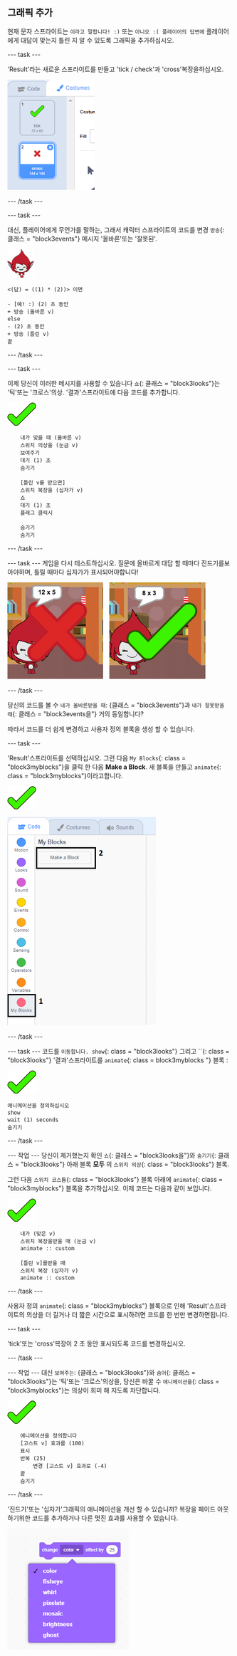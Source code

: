 ## 그래픽 추가

현재 문자 스프라이트는 `이라고 말합니다! :)` 또는 `아니오 :( 플레이어의 답변에` 플레이어에게 대답이 맞는지 틀린 지 알 수 있도록 그래픽을 추가하십시오.

\--- task \---

'Result'라는 새로운 스프라이트를 만들고 'tick / check'과 'cross'복장을하십시오.

![틱과 크로스 의상으로 된 스프라이트](images/brain-result.png)

\--- /task \---

\--- task \---

대신, 플레이어에게 무언가를 말하는, 그래서 캐릭터 스프라이트의 코드를 변경 `방송`{: 클래스 = "block3events"} 메시지 '올바른'또는 '잘못된'.

![문자 스프라이트](images/giga-sprite.png)

```blocks3
<(답) = ((1) * (2))> 이면

- [예! :) (2) 초 동안
+ 방송 (올바른 v)
else
- (2) 초 동안
+ 방송 (틀린 v)
끝
```

\--- /task \---

\--- task \---

이제 당신이 이러한 메시지를 사용할 수 있습니다 `쇼`{: 클래스 = "block3looks"}는 '틱'또는 '크로스'의상. '결과'스프라이트에 다음 코드를 추가합니다.

![결과 스프라이트](images/result-sprite.png)

```blocks3
    내가 맞을 때 (올바른 v)
    스위치 의상을 (눈금 v)
    보여주기
    대기 (1) 초
    숨기기

    [틀린 v를 받으면]
    스위치 복장을 (십자가 v)
    쇼
    대기 (1) 초
    플래그 클릭시

    숨기기
    숨기기
```

\--- /task \---

\--- task \--- 게임을 다시 테스트하십시오. 질문에 올바르게 대답 할 때마다 진드기를보아야하며, 틀릴 때마다 십자가가 표시되어야합니다!

![올바른 답변을 위해 십자 표시하십시오.](images/brain-test-answer.png)

\--- /task \---

당신의 코드를 볼 수 `내가 올바른받을 때`: {클래스 = "block3events"}과 `내가 잘못받을 때`{: 클래스 = "block3events을"} 거의 동일합니다?

따라서 코드를 더 쉽게 변경하고 사용자 정의 블록을 생성 할 수 있습니다.

\--- task \---

'Result'스프라이트를 선택하십시오. 그런 다음 `My Blocks`{: class = "block3myblocks"}을 클릭 한 다음 **Make a Block**. 새 블록을 만들고 `animate`{: class = "block3myblocks"}이라고합니다.

![결과 스프라이트](images/result-sprite.png)

![animate라는 블록 만들기](images/brain-animate-function.png)

\--- /task \---

\--- task \--- 코드를 `이동합니다. show`{: class = "block3looks"} 그리고 ``{: class = "block3looks"} '결과'스프라이트를 `animate`{: class = block3myblocks "} 블록 :

![결과 스프라이트](images/result-sprite.png)

```blocks3
애니메이션을 정의하십시오
show
wait (1) seconds
숨기기
```

\--- /task \---

\--- 작업 \--- 당신이 제거했는지 확인 `쇼`{: 클래스 = "block3looks을"}와 `숨기기`{: 클래스 = "block3looks"} 아래 블록 **모두** 의 `스위치 의상`{: class = "block3looks"} 블록.

그런 다음 `스위치 코스튬`{: class = "block3looks"} 블록 아래에 `animate`{: class = "block3myblocks"} 블록을 추가하십시오. 이제 코드는 다음과 같이 보입니다.

![결과 스프라이트](images/result-sprite.png)

```blocks3
    내가 (맞은 v)
    스위치 복장을받을 때 (눈금 v)
    animate :: custom

    [틀린 v]를받을 때
    스위치 복장 (십자가 v)
    animate :: custom
```

\--- /task \---

사용자 정의 `animate`{: class = "block3myblocks"} 블록으로 인해 'Result'스프라이트의 의상을 더 길거나 더 짧은 시간으로 표시하려면 코드를 한 번만 변경하면됩니다.

\--- task \---

'tick'또는 'cross'복장이 2 초 동안 표시되도록 코드를 변경하십시오.

\--- /task \---

\--- 작업 \--- 대신 `보여주는`: {클래스 = "block3looks"}와 `숨어`{: 클래스 = "block3looks"}는 '틱'또는 '크로스'의상을, 당신은 바꿀 수 `애니메이션을`{: class = "block3myblocks"}는 의상이 희미 해 지도록 차단합니다.

![결과 스프라이트](images/result-sprite.png)

```blocks3
    애니메이션을 정의합니다
    [고스트 v] 효과를 (100)
    표시
    반복 (25)
        변경 [고스트 v] 효과로 (-4)
    끝
    숨기기
```

\--- /task \---

'진드기'또는 '십자가'그래픽의 애니메이션을 개선 할 수 있습니까? 복장을 페이드 아웃하기위한 코드를 추가하거나 다른 멋진 효과를 사용할 수 있습니다.

![스크린샷](images/brain-effects.png)